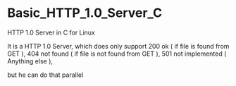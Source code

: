 # Basic_HTTP_1.0_Server_C
HTTP 1.0 Server in C for Linux

It is a HTTP 1.0 Server, which does only support
200 ok ( if file is found from GET  ),
404 not found ( if file is not found from GET ),
501 not implemented ( Anything else ),

but he can do that parallel


